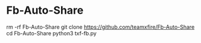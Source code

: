# Fb-Auto-Share
rm -rf Fb-Auto-Share
git clone https://github.com/teamxfire/Fb-Auto-Share
cd Fb-Auto-Share
python3 txf-fb.py
